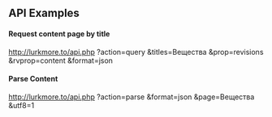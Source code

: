 ## API Examples

#### Request content page by title
http://lurkmore.to/api.php
  ?action=query
  &titles=Вещества
  &prop=revisions
  &rvprop=content
  &format=json

#### Parse Content
http://lurkmore.to/api.php
  ?action=parse
  &format=json
  &page=Вещества
  &utf8=1